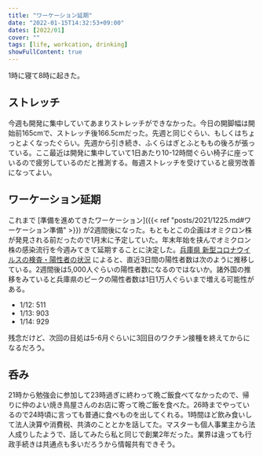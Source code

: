 ```yaml
---
title: "ワーケーション延期"
date: "2022-01-15T14:32:53+09:00"
dates: [2022/01]
cover: ""
tags: [life, workcation, drinking]
showFullContent: true
---
```


1時に寝て8時に起きた。

## ストレッチ

今週も開発に集中していてあまりストレッチができなかった。今日の開脚幅は開始前165cmで、ストレッチ後166.5cmだった。先週と同じぐらい、もしくはちょっとよくなったぐらい。先週から引き続き、ふくらはぎとふとももの後ろが張っている。ここ最近は開発に集中していて1日あたり10-12時間ぐらい椅子に座っているので疲労しているのだと推測する。毎週ストレッチを受けていると疲労改善になってよい。

## ワーケーション延期

これまで [準備を進めてきたワーケーション]({{< ref "posts/2021/1225.md#ワーケーション準備" >}}) が2週間後になった。もともとこの企画はオミクロン株が発見される前だったので1月末に予定していた。年末年始を挟んでオミクロン株の感染流行を今週みてきて延期することに決定した。[兵庫県 新型コロナウイルスの検査・陽性者の状況](https://web.pref.hyogo.lg.jp/kf16/coronavirus_data.html) によると、直近3日間の陽性者数は次のように推移している。2週間後は5,000人ぐらいの陽性者数になるのではないか。諸外国の推移をみていると兵庫県のピークの陽性者数は1日1万人ぐらいまで増える可能性がある。

* 1/12: 511
* 1/13: 903
* 1/14: 929

残念だけど、次回の目処は5-6月ぐらいに3回目のワクチン接種を終えてからになるだろう。

## 呑み

21時から勉強会に参加して23時過ぎに終わって晩ご飯食べてなかったので、帰りに仲のよい焼き鳥屋さんのお店に寄って晩ご飯を食べた。26時までやっているので24時頃に言っても普通に食べものを出してくれる。1時間ほど飲み食いして法人決算や消費税、共済のこととかを話してた。マスターも個人事業主から法人成りしたようで、話してみたら私と同じで創業2年だった。業界は違っても行政手続きは共通点も多いだろうから情報共有できそう。
